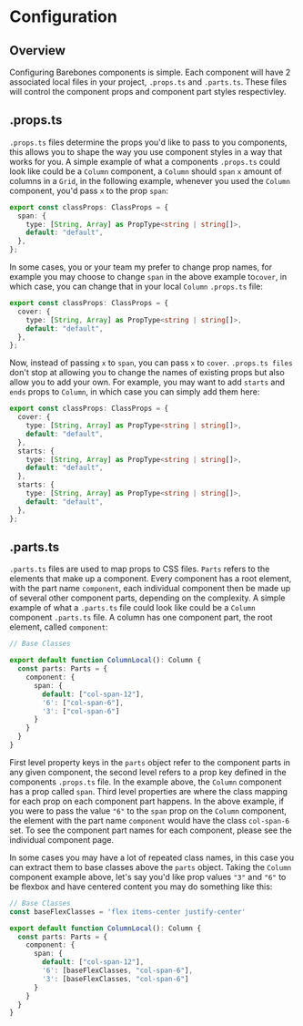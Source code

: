 # Configuration

## Overview

Configuring Barebones components is simple. Each component will have 2 associated local files in your project, `.props.ts` and `.parts.ts`. These files will control the component props and component part styles respectivley.

## .props.ts
`.props.ts` files determine the props you'd like to pass to you components, this allows you to shape the way you use component styles in a way that works for you. A simple example of what a components `.props.ts` could look like could be a `Column` component, a `Column` should `span` `x` amount of columns in a `Grid`, in the following example, whenever you used the `Column` component, you'd pass `x` to the prop `span`:

```ts
export const classProps: ClassProps = {
  span: {
    type: [String, Array] as PropType<string | string[]>,
    default: "default",
  },
};
```

In some cases, you or your team my prefer to change prop names, for example you may choose to change `span` in the above example to`cover`, in which case, you can change that in your local `Column` `.props.ts` file:

```ts
export const classProps: ClassProps = {
  cover: {
    type: [String, Array] as PropType<string | string[]>,
    default: "default",
  },
};
```

Now, instead of passing `x` to `span`, you can pass `x` to `cover`. `.props.ts files` don't stop at allowing you to change the names of existing props but also allow you to add your own. For example, you may want to add `starts` and `ends` props to `Column`, in which case you can simply add them here:

```ts
export const classProps: ClassProps = {
  cover: {
    type: [String, Array] as PropType<string | string[]>,
    default: "default",
  },
  starts: {
    type: [String, Array] as PropType<string | string[]>,
    default: "default",
  },
  starts: {
    type: [String, Array] as PropType<string | string[]>,
    default: "default",
  },
};
```

## .parts.ts

`.parts.ts` files are used to map props to CSS files. `Parts` refers to the elements that make up a component. Every component has a root element, with the part name `component`, each individual component then be made up of several other component parts, depending on the complexity. A simple example of what a `.parts.ts` file could look like could be a `Column` component `.parts.ts` file. A column has one component part, the root element, called `component`:

```ts 
// Base Classes

export default function ColumnLocal(): Column {
  const parts: Parts = {
    component: {
      span: {
        default: ["col-span-12"],
        '6': ["col-span-6"],
        '3': ["col-span-6"]
      }
    }
  }
}
```

First level property keys in the `parts` object refer to the component parts in any given component, the second level refers to a prop key defined in the components `.props.ts` file. In the example above, the `Column` component has a prop called `span`. Third level properties are where the class mapping for each prop on each component part happens. In the above example, if you were to pass the value `"6"` to the `span` prop on the `Column` component, the element with the part name `component` would have the class `col-span-6` set. To see the component part names for each component, please see the individual component page. 

In some cases you may have a lot of repeated class names, in this case you can extract them to base classes above the `parts` object. Taking the `Column` component example above, let's say you'd like prop values `"3"` and `"6"` to be flexbox and have centered content you may do something like this:

```ts 
// Base Classes
const baseFlexClasses = 'flex items-center justify-center'

export default function ColumnLocal(): Column {
  const parts: Parts = {
    component: {
      span: {
        default: ["col-span-12"],
        '6': [baseFlexClasses, "col-span-6"],
        '3': [baseFlexClasses, "col-span-6"]
      }
    }
  }
}
```